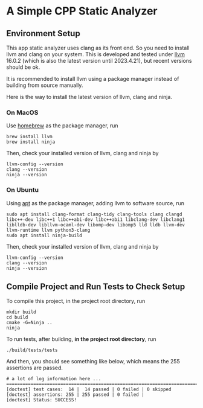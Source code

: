# A Simple CPP Static Analyzer

## Environment Setup

This app static analyzer uses clang as its front end. 
So you need to install llvm and clang on your system. 
This is developed and tested under [llvm](https://llvm.org/) 
16.0.2 (which is also the latest version until 2023.4.21), 
but recent versions should be ok.

It is recommended to install llvm using a package manager
instead of building from source manually. 

Here is the way to install the latest version of llvm, clang 
and ninja.

### On MacOS

Use [homebrew](https://brew.sh/) as the package manager, run 

```shell
brew install llvm
brew install ninja
```

Then, check your installed version of llvm, clang and ninja by

```shell
llvm-config --version
clang --version
ninja --version
```

### On Ubuntu

Using [apt](https://ubuntu.com/server/docs/package-management) as the package manager,
adding llvm to software source, run

```shell
sudo apt install clang-format clang-tidy clang-tools clang clangd libc++-dev libc++1 libc++abi-dev libc++abi1 libclang-dev libclang1 liblldb-dev libllvm-ocaml-dev libomp-dev libomp5 lld lldb llvm-dev llvm-runtime llvm python3-clang
sudo apt install ninja-build
```

Then, check your installed version of llvm, clang and ninja by

```shell
llvm-config --version
clang --version
ninja --version
```

## Compile Project and Run Tests to Check Setup

To compile this project, in the project root directory, run

```shell
mkdir build
cd build
cmake -G=Ninja ..
ninja
```

To run tests, after building, **in the project root directory**, run

```shell
./build/tests/tests
```

And then, you should see something like below, which means the 255 
assertions are passed.

```shell
# a lot of log information here ...
===============================================================================
[doctest] test cases:  14 |  14 passed | 0 failed | 0 skipped
[doctest] assertions: 255 | 255 passed | 0 failed |
[doctest] Status: SUCCESS!
```



